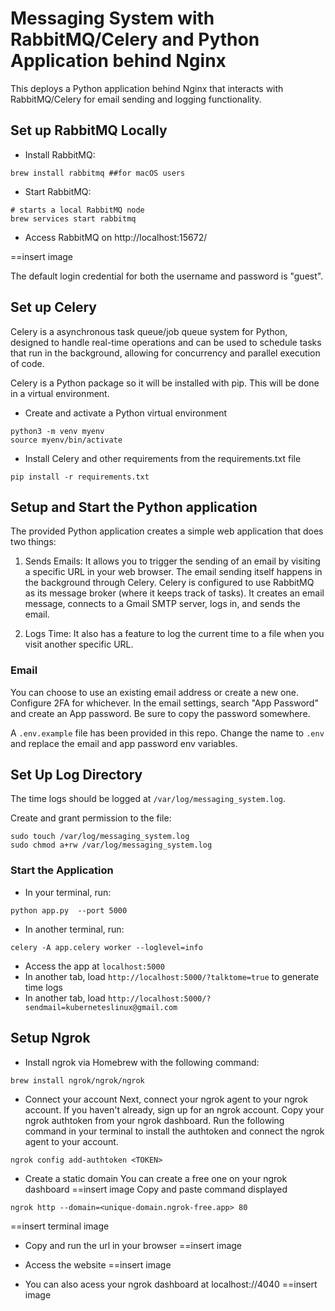 # Messaging System with RabbitMQ/Celery and Python Application behind Nginx

This deploys a Python application behind Nginx that interacts with RabbitMQ/Celery for email sending and logging functionality.

## Set up RabbitMQ Locally

- Install RabbitMQ:
```
brew install rabbitmq ##for macOS users
```
- Start RabbitMQ:
```
# starts a local RabbitMQ node
brew services start rabbitmq
```
- Access RabbitMQ on http://localhost:15672/

==insert image

The default login credential for both the username and password is "guest".


## Set up Celery

Celery is a asynchronous task queue/job queue system for Python, designed to handle real-time operations and can be used to schedule tasks that run in the background, allowing for concurrency and parallel execution of code.

Celery is a Python package so it will be installed with pip. This will be done in a virtual environment.

- Create and activate a Python virtual environment
```
python3 -m venv myenv
source myenv/bin/activate
```

- Install Celery and other requirements from the requirements.txt file
```
pip install -r requirements.txt
```

## Setup and Start the Python application
The provided Python application creates a simple web application that does two things:

1. Sends Emails: It allows you to trigger the sending of an email by visiting a specific URL in your web browser. The email sending itself happens in the background through Celery. Celery is configured to use RabbitMQ as its message broker (where it keeps track of tasks). It creates an email message, connects to a Gmail SMTP server, logs in, and sends the email.

2. Logs Time: It also has a feature to log the current time to a file when you visit another specific URL.


### Email
You can choose to use an existing email address or create a new one. Configure 2FA for whichever.
In the email settings, search "App Password" and create an App password. Be sure to copy the password somewhere.

A `.env.example` file has been provided in this repo. Change the name to `.env` and replace the email and app password env variables.

## Set Up Log Directory
The time logs should be logged at `/var/log/messaging_system.log`.

Create and grant permission to the file:
```
sudo touch /var/log/messaging_system.log
sudo chmod a+rw /var/log/messaging_system.log
```

### Start the Application
- In your terminal, run:
```
python app.py  --port 5000
```

- In another terminal, run:
```
celery -A app.celery worker --loglevel=info
```

- Access the app at `localhost:5000`
- In another tab, load `http://localhost:5000/?talktome=true` to generate time logs
- In another tab, load `http://localhost:5000/?sendmail=kuberneteslinux@gmail.com`

## Setup Ngrok

- Install ngrok via Homebrew with the following command:
```
brew install ngrok/ngrok/ngrok
```
- Connect your account
Next, connect your ngrok agent to your ngrok account. If you haven't already, sign up for an ngrok account. Copy your ngrok authtoken from your ngrok dashboard.
Run the following command in your terminal to install the authtoken and connect the ngrok agent to your account.

```
ngrok config add-authtoken <TOKEN>
```
- Create a static domain
You can create a free one on your ngrok dashboard
==insert image
Copy and paste command displayed
```
ngrok http --domain=<unique-domain.ngrok-free.app> 80
```
==insert terminal image
- Copy and run the url in your browser
==insert image
- Access the website
==insert image

- You can also acess your ngrok dashboard at localhost://4040
==insert image